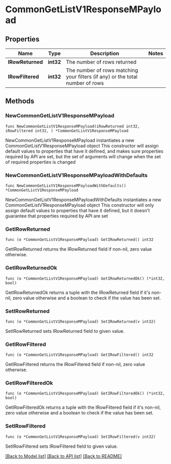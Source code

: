 # CommonGetListV1ResponseMPayload

## Properties

Name | Type | Description | Notes
------------ | ------------- | ------------- | -------------
**IRowReturned** | **int32** | The number of rows returned | 
**IRowFiltered** | **int32** | The number of rows matching your filters (if any) or the total number of rows | 

## Methods

### NewCommonGetListV1ResponseMPayload

`func NewCommonGetListV1ResponseMPayload(iRowReturned int32, iRowFiltered int32, ) *CommonGetListV1ResponseMPayload`

NewCommonGetListV1ResponseMPayload instantiates a new CommonGetListV1ResponseMPayload object
This constructor will assign default values to properties that have it defined,
and makes sure properties required by API are set, but the set of arguments
will change when the set of required properties is changed

### NewCommonGetListV1ResponseMPayloadWithDefaults

`func NewCommonGetListV1ResponseMPayloadWithDefaults() *CommonGetListV1ResponseMPayload`

NewCommonGetListV1ResponseMPayloadWithDefaults instantiates a new CommonGetListV1ResponseMPayload object
This constructor will only assign default values to properties that have it defined,
but it doesn't guarantee that properties required by API are set

### GetIRowReturned

`func (o *CommonGetListV1ResponseMPayload) GetIRowReturned() int32`

GetIRowReturned returns the IRowReturned field if non-nil, zero value otherwise.

### GetIRowReturnedOk

`func (o *CommonGetListV1ResponseMPayload) GetIRowReturnedOk() (*int32, bool)`

GetIRowReturnedOk returns a tuple with the IRowReturned field if it's non-nil, zero value otherwise
and a boolean to check if the value has been set.

### SetIRowReturned

`func (o *CommonGetListV1ResponseMPayload) SetIRowReturned(v int32)`

SetIRowReturned sets IRowReturned field to given value.


### GetIRowFiltered

`func (o *CommonGetListV1ResponseMPayload) GetIRowFiltered() int32`

GetIRowFiltered returns the IRowFiltered field if non-nil, zero value otherwise.

### GetIRowFilteredOk

`func (o *CommonGetListV1ResponseMPayload) GetIRowFilteredOk() (*int32, bool)`

GetIRowFilteredOk returns a tuple with the IRowFiltered field if it's non-nil, zero value otherwise
and a boolean to check if the value has been set.

### SetIRowFiltered

`func (o *CommonGetListV1ResponseMPayload) SetIRowFiltered(v int32)`

SetIRowFiltered sets IRowFiltered field to given value.



[[Back to Model list]](../README.md#documentation-for-models) [[Back to API list]](../README.md#documentation-for-api-endpoints) [[Back to README]](../README.md)


